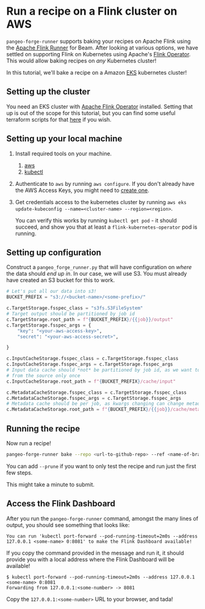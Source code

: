 # Run a recipe on a Flink cluster on AWS

`pangeo-forge-runner` supports baking your recipes on Apache Flink using
the [Apache Flink Runner](https://beam.apache.org/documentation/runners/flink/)
for Beam. After looking at various options, we have settled on supporting
Flink on Kubernetes using Apache's [Flink Operator](https://nightlies.apache.org/flink/flink-kubernetes-operator-docs-main/).
This would allow baking recipes on *any* Kubernetes cluster!

In this tutorial, we'll bake a recipe on a Amazon [EKS](https://aws.amazon.com/eks/)
kubernetes cluster!

## Setting up the cluster

You need an EKS cluster with [Apache Flink Operator](https://nightlies.apache.org/flink/flink-kubernetes-operator-docs-main/)
installed. Setting that up is out of the scope for this tutorial, but you can find some
useful terraform scripts for that [here](https://github.com/yuvipanda/pangeo-forge-cloud-federation/)
if you wish.

## Setting up your local machine

1. Install required tools on your machine.
   1. [aws](https://docs.aws.amazon.com/cli/latest/userguide/getting-started-install.html)
   2. [kubectl](https://kubernetes.io/docs/tasks/tools/#kubectl)

2. Authenticate to `aws` by running `aws configure`. If you don't already have the
   AWS Access Keys, you might need to [create one](https://docs.aws.amazon.com/IAM/latest/UserGuide/id_credentials_access-keys.html#Using_CreateAccessKey).

3. Get credentials access to the kubernetes cluster by running
   `aws eks update-kubeconfig --name=<cluster-name> --region=<region>`.

   You can verify this works by running `kubectl get pod` - it should succeed,
   and show you that at least a `flink-kubernetes-operator` pod is running.

## Setting up configuration

Construct a `pangeo_forge_runner.py` that will have configuration on *where*
the data should *end up in*. In our case, we will use S3. You must already have
created an S3 bucket for this to work.

```python
# Let's put all our data into s3!
BUCKET_PREFIX = "s3://<bucket-name>/<some-prefix>/"

c.TargetStorage.fsspec_class = "s3fs.S3FileSystem"
# Target output should be partitioned by job id
c.TargetStorage.root_path = f"{BUCKET_PREFIX}/{{job}}/output"
c.TargetStorage.fsspec_args = {
    "key": "<your-aws-access-key>",
    "secret": "<your-aws-access-secret>",

}

c.InputCacheStorage.fsspec_class = c.TargetStorage.fsspec_class
c.InputCacheStorage.fsspec_args = c.TargetStorage.fsspec_args
# Input data cache should *not* be partitioned by job id, as we want to get the datafile
# from the source only once
c.InputCacheStorage.root_path = f"{BUCKET_PREFIX}/cache/input"

c.MetadataCacheStorage.fsspec_class = c.TargetStorage.fsspec_class
c.MetadataCacheStorage.fsspec_args = c.TargetStorage.fsspec_args
# Metadata cache should be per job, as kwargs changing can change metadata
c.MetadataCacheStorage.root_path = f"{BUCKET_PREFIX}/{{job}}/cache/metadata"
```


## Running the recipe

Now run a recipe!

```bash
pangeo-forge-runner bake --repo <url-to-github-repo> --ref <name-of-branch-or-commit-hash>
```

You can add `--prune` if you want to only test the recipe and run just the first
few steps.

This might take a minute to submit.

## Access the Flink Dashboard

After you run the `pangeo-forge-runner` command, amongst the many lines of output,
you should see something that looks like:

`You can run 'kubectl port-forward --pod-running-timeout=2m0s --address 127.0.0.1 <some-name> 0:8081' to make the Flink Dashboard available!`

If you copy the command provided in the message and run it, it should provide you
with a local address where the Flink Dashboard will be available!

```
$ kubectl port-forward --pod-running-timeout=2m0s --address 127.0.0.1 <some-name> 0:8081
Forwarding from 127.0.0.1:<some-number> -> 8081
```

Copy the `127.0.0.1:<some-number>` URL to your browser, and tada!

